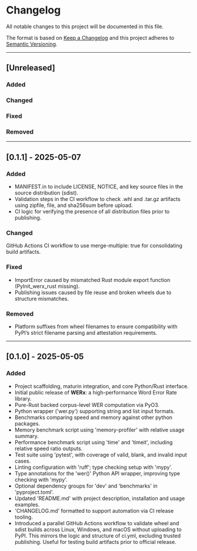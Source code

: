 # Changelog

All notable changes to this project will be documented in this file.

The format is based on [Keep a Changelog](https://keepachangelog.com/en/1.0.0/)
and this project adheres to [Semantic Versioning](https://semver.org/spec/v2.0.0.html).

---

## [Unreleased]

### Added
<!-- Add new features here -->

### Changed
<!-- Add changed behavior here -->

### Fixed
<!-- Add bug fixes here -->

### Removed
<!-- Add removals/deprecations here -->

---

## [0.1.1] - 2025-05-07

### Added
- MANIFEST.in to include LICENSE, NOTICE, and key source files in the source distribution (sdist).
- Validation steps in the CI workflow to check .whl and .tar.gz artifacts using zipfile, file, and sha256sum before upload.
- CI logic for verifying the presence of all distribution files prior to publishing.

### Changed
GitHub Actions CI workflow to use merge-multiple: true for consolidating build artifacts.

### Fixed
- ImportError caused by mismatched Rust module export function (PyInit_werx_rust missing).
- Publishing issues caused by file reuse and broken wheels due to structure mismatches.

### Removed
- Platform suffixes from wheel filenames to ensure compatibility with PyPI’s strict filename parsing and attestation requirements.

---

## [0.1.0] - 2025-05-05

### Added
- Project scaffolding, maturin integration, and core Python/Rust interface.
- Initial public release of **WERx**: a high-performance Word Error Rate library.
- Pure-Rust backed corpus-level WER computation via PyO3.
- Python wrapper ('wer.py') supporting string and list input formats.
- Benchmarks comparing speed and memory against other python packages.
- Memory benchmark script using 'memory-profiler' with relative usage summary.
- Performance benchmark script using 'time' and 'timeit', including relative speed ratio outputs.
- Test suite using 'pytest', with coverage of valid, blank, and invalid input cases.
- Linting configuration with 'ruff'; type checking setup with 'mypy'.
- Type annotations for the 'wer()' Python API wrapper, improving type checking with 'mypy'.
- Optional dependency groups for 'dev' and 'benchmarks' in 'pyproject.toml'.
- Updated 'README.md' with project description, installation and usage examples.
- 'CHANGELOG.md' formatted to support automation via CI release tooling.
- Introduced a parallel GitHub Actions workflow to validate wheel and sdist builds across Linux, Windows, and macOS without uploading to PyPI. This mirrors the logic and structure of ci.yml, excluding trusted publishing. Useful for testing build artifacts prior to official release.
